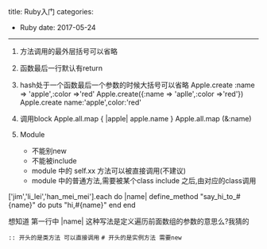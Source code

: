 title: Ruby入门
categories: 
- Ruby
date: 2017-05-24
---
1. 方法调用的最外层括号可以省略
2. 函数最后一行默认有return
3. hash处于一个函数最后一个参数的时候大括号可以省略
	Apple.create :name => 'apple',:color =>'red'
	Apple.create({:name => 'aplle',:color =>'red'})
	Apple.create name:'apple',color:'red'
4. 调用block
	Apple.all.map { |apple| apple.name }
	Apple.all.map (&:name)

5. Module 
	- 不能别new
    - 不能被include
    - module 中的 self.xx 方法可以被直接调用(不建议)
    - module 中的普通方法,需要被某个class include 之后,由对应的class调用


['jim','li_lei','han_mei_mei'].each do |name|
    define_method "say_hi_to_#{name}" do
        puts "hi,#{name}"
    end
end

想知道 第一行中 |name| 这种写法是定义遍历前面数组的参数的意思么?我猜的

`:: 开头的是类方法 可以直接调用`
`# 开头的是实例方法 需要new`
